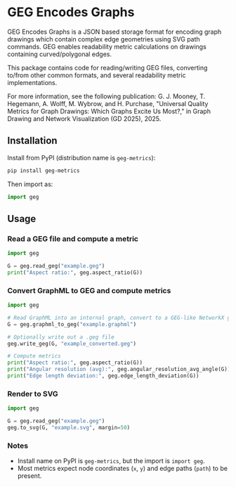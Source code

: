 # GEG Encodes Graphs

GEG Encodes Graphs is a JSON based storage format for encoding graph drawings which contain complex edge geometries using SVG path commands. GEG enables readability metric calculations on drawings containing curved/polygonal edges. 

This package contains code for reading/writing GEG files, converting to/from other common formats, and several readability metric implementations.

For more information, see the following publication:
G. J. Mooney, T. Hegemann, A. Wolff, M. Wybrow, and H. Purchase, "Universal Quality Metrics for Graph Drawings: Which Graphs Excite Us Most?," in Graph Drawing and Network Visualization (GD 2025), 2025.

## Installation
Install from PyPI (distribution name is `geg-metrics`):

```bash
pip install geg-metrics
```

Then import as:

```python
import geg
```

## Usage

### Read a GEG file and compute a metric
```python
import geg

G = geg.read_geg("example.geg")
print("Aspect ratio:", geg.aspect_ratio(G))
```

### Convert GraphML to GEG and compute metrics
```python
import geg

# Read GraphML into an internal graph, convert to a GEG-like NetworkX graph
G = geg.graphml_to_geg("example.graphml")

# Optionally write out a .geg file
geg.write_geg(G, "example_converted.geg")

# Compute metrics
print("Aspect ratio:", geg.aspect_ratio(G))
print("Angular resolution (avg):", geg.angular_resolution_avg_angle(G))
print("Edge length deviation:", geg.edge_length_deviation(G))
```

### Render to SVG
```python
import geg

G = geg.read_geg("example.geg")
geg.to_svg(G, "example.svg", margin=50)
```

### Notes
- Install name on PyPI is `geg-metrics`, but the import is `import geg`.
- Most metrics expect node coordinates (`x`, `y`) and edge paths (`path`) to be present.

